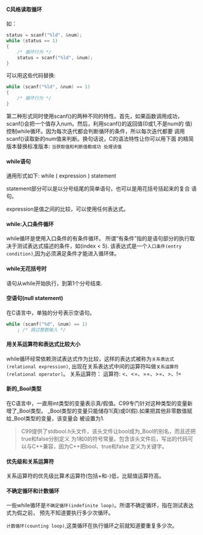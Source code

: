 #### C风格读取循环
如：
```c
status = scanf("%ld", &num);
while (status == 1)
{
	/* 循环行为 */
	status = scanf("%ld", &num);
}
```

可以用这些代码替换:
```c
while (scanf("%ld", &num) == 1)
{
	/* 循环行为 */
}
```

第二种形式同时使用scanf()的两种不同的特性。首先，如果函数调用成功，
scanf()会把一个值存入num。然后，利用scanf()的返回值(0或1,不是num的
值)控制while循环。因为每次迭代都会判断循环的条件，所以每次迭代都要
调用scanf()读取新的num值来判断。换句话说，C的语法特性让你可以用下面
的精简版本替换标准版本:
`
当获取值和判断值都成功
	处理该值
`


#### while语句
通用形式如下:
while ( expression )
	statement

statement部分可以是以分号结尾的简单语句，也可以是用花括号括起来的复合
语句。

expression是值之间的比较，可以使用任何表达式。


#### while:入口条件循环
while循环是使用入口条件的有条件循环。
所谓“有条件”指的是语句部分的执行取决于测试表达式描述的条件，如(index < 5).
该表达式是一个`入口条件(entry condition)`,因为必须满足条件才能进入循环体。


#### while无花括号时
语句从while开始执行，到第1个分号结束.


#### 空语句(null statement)
在C语言中，单独的分号表示空语句。
```c
while (scanf("%d", &num) == 1)
	; /* 跳过整数输入 */
```

#### 用关系运算符和表达式比较大小
while循环经常依赖测试表达式作为比较，这样的表达式被称为`关系表达式(relational expression)`,
出现在关系表达式中间的运算符叫做`关系运算符(relational operator)`。
关系运算符：
运算符: <、<=、==、>=、>、!= 


#### 新的_Bool类型
在C语言中，一直用int类型的变量表示真/假值。C99专门针对这种类型的变量新增了_Bool类型。
_Bool类型的变量只能储存1(真)或0(假).如果把其他非零数值赋给_Bool类型的变量，该变量会
被设置为1.
> C99提供了stdbool.h头文件，该头文件让bool成为_Bool的别名，而且还把true和false分别定义
为1和0的符号常量。包含该头文件后，写出的代码可以与C++兼容，因为C++把bool、true和false
定义为关键字。


#### 优先级和关系运算符
关系运算符的优先级比算术运算符(包括+和-)低，比赋值运算符高。


#### 不确定循环和计数循环
一些while循环是`不确定循环(indefinite loop)`。所谓不确定循环，指在测试表达式为假之前，
预先不知道要执行多少次循环。

`计数循环(counting loop)`,这类循环在执行循环之前就知道要重复多少次。
